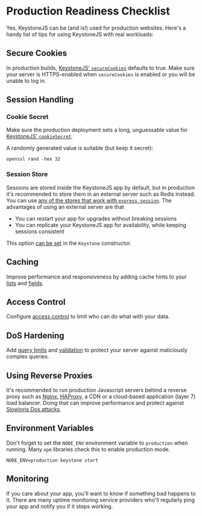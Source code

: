 <!--[meta]
section: guides
title: Production Readiness Checklist
subSection: deployment
[meta]-->

# Production Readiness Checklist

Yes, KeystoneJS can be (and is!) used for production websites. Here's a handy list of tips for using KeystoneJS with real workloads:

## Secure Cookies

In production builds, [KeystoneJS' `secureCookies`](/packages/keystone/README.md#config) defaults to true. Make sure your server is HTTPS-enabled when `secureCookies` is enabled or you will be unable to log in.

## Session Handling

### Cookie Secret

Make sure the production deployment sets a long, unguessable value for [KeystoneJS' `cookieSecret`](/packages/keystone/README.md#config).

A randomly generated value is suitable (but keep it secret):

```
openssl rand -hex 32
```

### Session Store

Sessions are stored inside the KeystoneJS app by default, but in production it's recommended to store them in an external server such as Redis instead. You can use [any of the stores that work with `express session`](https://github.com/expressjs/session#compatible-session-stores). The advantages of using an external server are that

- You can restart your app for upgrades without breaking sessions
- You can replicate your KeystoneJS app for availability, while keeping sessions consistent

This option [can be set](/packages/keystone/README.md) in the `Keystone` constructor.

## Caching

Improve performance and responsiveness by adding cache hints to your [lists](/docs/api/create-list.md#cachehint) and [fields](/packages/fields/README.md#cachehint).

## Access Control

Configure [access control](/docs/guides/access-control.md) to limit who can do what with your data.

## DoS Hardening

Add [query limits](/docs/api/create-list.md#querylimits) and [validation](/docs/api/validation.md) to protect your server against maliciously complex queries.

## Using Reverse Proxies

It's recommended to run production Javascript servers behind a reverse proxy such as [Nginx](https://nginx.org/), [HAProxy](https://www.haproxy.org/), a CDN or a cloud-based application (layer 7) load balancer. Doing that can improve performance and protect against [Slowloris Dos attacks](<https://en.wikipedia.org/wiki/Slowloris_(computer_security)>).

## Environment Variables

Don't forget to set the `NODE_ENV` environment variable to `production` when running. Many `npm` libraries check this to enable production mode.

```
NODE_ENV=production keystone start
```

## Monitoring

If you care about your app, you'll want to know if something bad happens to it. There are many uptime monitoring service providers who'll regularly ping your app and notify you if it stops working.
